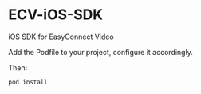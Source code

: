 # ECV-iOS-SDK
iOS SDK for EasyConnect Video

Add the Podfile to your project, configure it accordingly.

Then:
```
pod install
```
